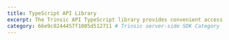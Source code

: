 ```yaml
---
title: TypeScript API Library
excerpt: The Trinsic API TypeScript library provides convenient access to the Trinsic API from applications written in server-side JavaScript/TypeScript.
category: 66e9c8244457f1005d512711 # Trinsic server-side SDK Category
---
```

